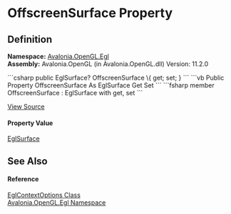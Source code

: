 # OffscreenSurface Property




## Definition
**Namespace:** <a href="N_Avalonia_OpenGL_Egl">Avalonia.OpenGL.Egl</a>  
**Assembly:** Avalonia.OpenGL (in Avalonia.OpenGL.dll) Version: 11.2.0

<Tabs groupId="api-code-preview">
<TabItem value="csharp" label="C#">
```csharp
public EglSurface? OffscreenSurface \{ get; set; }
```
</TabItem>
<TabItem value="vb" label="VB">
```vb
Public Property OffscreenSurface As EglSurface
	Get
	Set
```
</TabItem>
<TabItem value="fsharp" label="F#">
```fsharp
member OffscreenSurface : EglSurface with get, set
```
</TabItem>
</Tabs>



<a href="https://github.com/AvaloniaUI/Avalonia/tree/master/src/Avalonia.OpenGL/Egl/EglDisplayOptions.cs#L20" title="View the source code">View Source</a>



#### Property Value
<a href="T_Avalonia_OpenGL_Egl_EglSurface">EglSurface</a>

## See Also


#### Reference
<a href="T_Avalonia_OpenGL_Egl_EglContextOptions">EglContextOptions Class</a>  
<a href="N_Avalonia_OpenGL_Egl">Avalonia.OpenGL.Egl Namespace</a>  
